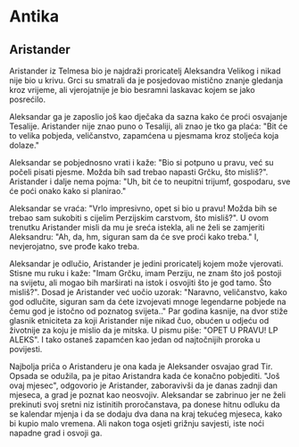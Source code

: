 # Antika

## Aristander

Aristander iz Telmesa bio je najdraži proricatelj Aleksandra Velikog i nikad nije bio u krivu. Grci su smatrali da je posjedovao mistično znanje gledanja kroz vrijeme, ali vjerojatnije je bio besramni laskavac kojem se jako posrećilo.

Aleksandar ga je zaposlio još kao dječaka da sazna kako će proći osvajanje Tesalije. Aristander nije znao puno o Tesaliji, ali znao je tko ga plaća: "Bit će to velika pobjeda, veličanstvo, zapamćena u pjesmama kroz stoljeća koja dolaze."

Aleksandar se pobjednosno vrati i kaže: "Bio si potpuno u pravu, već su počeli pisati pjesme. Možda bih sad trebao napasti Grčku, što misliš?". Aristander i dalje nema pojma: "Uh, bit će to neupitni trijumf, gospodaru, sve će poći onako kako si planirao."

Aleksandar se vraća: "Vrlo impresivno, opet si bio u pravu! Možda bih se trebao sam sukobiti s cijelim Perzijskim carstvom, što misliš?". U ovom trenutku Aristander misli da mu je sreća istekla, ali ne želi se zamjeriti Aleksandru: "Ah, da, hm, siguran sam da će sve proći kako treba." I, nevjerojatno, sve prođe kako treba.

Aleksandar je odlučio, Aristander je jedini proricatelj kojem može vjerovati. Stisne mu ruku i kaže: "Imam Grčku, imam Perziju, ne znam što još postoji na svijetu, ali mogao bih marširati na istok i osvojiti što je god tamo. Što misliš?". Dosad je Aristander već uočio uzorak: "Naravno, veličanstvo, kako god odlučite, siguran sam da ćete izvojevati mnoge legendarne pobjede na čemu god je istočno od poznatog svijeta.." Par godina kasnije, na dvor stiže glasnik etniciteta za koji Aristander nije nikad čuo, obućen u odjeću od životnije za koju je mislio da je mitska. U pismu piše: "OPET U PRAVU! LP ALEKS". I tako ostaneš zapamćen kao jedan od najtočnijih proroka u povijesti.

Najbolja priča o Aristanderu je ona kada je Aleksander osvajao grad Tir. Opsada se odužila, pa je pitao Aristandra kada će konačno pobjediti. "Još ovaj mjesec", odgovorio je Aristander, zaboravivši da je danas zadnji dan mjeseca, a grad je poznat kao neosvojiv. Aleksandar se zabrinuo jer ne želi prekinuti svoj sretni niz istinitih proročanstava, pa donese hitnu odluku da se kalendar mjenja i da se dodaju dva dana na kraj tekućeg mjeseca, kako bi kupio malo vremena. Ali nakon toga osjeti grižnju savjesti, iste noći napadne grad i osvoji ga.
